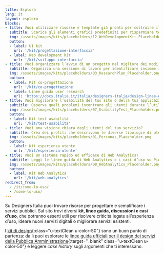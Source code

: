 ```yaml
---
title: Esplora
lang: it
layout: esplora
blocks:
- title: Vuoi utilizzare risorse e template già pronti per costruire il tuo servizio?
  subtitle: Scarica gli elementi grafici predefiniti per risparmiare tempo e arrivare facilmente ad un insieme di schermate coerenti.
  img: /assets/images/kits/placeholders/12_WebDevelopmentKit_Placeholder.png
  button:
  - label: UI kit
    url: '/kit/progettazione-interfaccia'
  - label: Web development kit
    url: '/kit/sviluppo-interfaccia'
- title: Vuoi organizzare l’avvio di un progetto nel migliore dei modi?
  subtitle: Organizza una sessione di lavoro per identificare insieme i problemi e le necessità esistenti e identificare delle soluzioni condivise.
  img: /assets/images/kits/placeholders/03_ResearchPlan_Placeholder.png
  button:
  - label: Kit co-progettazione
    url: '/kit/co-progettazione'
  - label: Linee guida user research
    url: 'https://docs.italia.it/italia/designers-italia/design-linee-guida-docs/it/stabile/doc/user-research.html'
- title: Vuoi migliorare l’usabilità del tuo sito o della tua applicazione?
  subtitle: Osserva quali problemi incontrano gli utenti durante l’utilizzo e individua le criticità più importanti da risolvere.
  img: /assets/images/kits/placeholders/07_UsabilityTest_Placeholder.png
  button:
  - label: Kit test usabilità
    url: '/kit/test-usabilita'
- title: Vuoi una visione chiara degli utenti del tuo servizio?
  subtitle: Crea dei profili che descrivono le diverse tipologie di utenti di un servizio, raccontando le loro motivazioni, aspettative, bisogni e attitudini.
  img: /assets/images/kits/placeholders/01_Personas_Placeholder.png
  button:
  - label: Kit esperienza utente
    url: '/kit/esperienza-utente'
- title: Vuoi un sistema rapido ed efficace di Web Analytics?
  subtitle: Leggi le linee guida di Web Analytics o i casi d’uso su Piwik che abbiamo raccontato sul blog.
  img: /assets/images/kits/placeholders/08_WebAnalytics_Placeholder.png
  button:
  - label: Kit Web Analytics
    url: '/kit/web-analytics'
redirect_from:
  - /it/come-lo-uso/
  - /come-lo-uso/
---
```


Su Designers Italia puoi trovare risorse per progettare e semplificare i servizi pubblici. Sul sito trovi diversi **kit, linee guida, discussioni e casi d’uso**, che potranno esserti utili per risolvere criticità legate all’esperienza d’uso, ideare nuovi servizi digitali o migliorare servizi esistenti.

I [kit di design](/kit){:class="u-textClean u-color-50"} sono un buon punto di partenza: da lì puoi esplorare le [linee guida ufficiali per il design dei servizi della Pubblica Amministrazione](https://docs.italia.it/italia/designers-italia/design-linee-guida-docs/it/stabile/doc/introduzione-linee-guida-design.html){:target="_blank" class="u-textClean u-color-50"} e leggere *case history* sugli argomenti che ti interessano.
